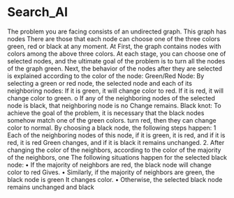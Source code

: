 # Search_AI

The problem you are facing consists of an undirected graph. This graph has nodes
There are those that each node can choose one of the three colors green, red or black at any moment. At
First, the graph contains nodes with colors among the above three colors. At each stage, you can choose one of
selected nodes, and the ultimate goal of the problem is to turn all the nodes of the graph green.
Next, the behavior of the nodes after they are selected is explained according to the color of the node:
Green/Red Node:
By selecting a green or red node, the selected node and each of its neighboring nodes:
 If it is green, it will change color to red.
 If it is red, it will change color to green.
 o If any of the neighboring nodes of the selected node is black, that neighboring node is no
Change remains.
Black knot:
To achieve the goal of the problem, it is necessary that the black nodes somehow match one of the green colors.
turn red, then they can change color to normal.
By choosing a black node, the following steps happen:
1 Each of the neighboring nodes of this node, if it is green, it is red, and if it is red, it is red
Green changes, and if it is black it remains unchanged. 2. After changing the color of the neighbors, according to the color of the majority of the neighbors, one
The following situations happen for the selected black node:
• If the majority of neighbors are red, the black node will change color to red
Gives.
• Similarly, if the majority of neighbors are green, the black node is green
It changes color.
• Otherwise, the selected black node remains unchanged and black

